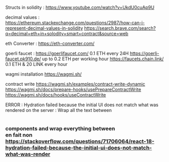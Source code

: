 Structs in solidity :
https://www.youtube.com/watch?v=UkdU0cuAp9U

decimal values :
https://ethereum.stackexchange.com/questions/2987/how-can-i-represent-decimal-values-in-solidity
https://search.brave.com/search?q=decimal+eth+in+solodity+smart+contract&source=web

eth Converter :
https://eth-converter.com/

goerli faucet :
https://goerlifaucet.com/ 0.1 ETH every 24H
https://goerli-faucet.pk910.de/ up to 0.2 ETH per working hour
https://faucets.chain.link/ 0.1 ETH & 20 LINK every hour

wagmi installation
https://wagmi.sh/

contract write
https://wagmi.sh/examples/contract-write-dynamic
https://wagmi.sh/docs/prepare-hooks/usePrepareContractWrite
https://wagmi.sh/docs/hooks/useContractWrite

ERROR : Hydration failed because the initial UI does not match what was rendered on the server :
Wrap all the text between <h1> <h2> <h3> components and wrap everything between <div>
en fait non
https://stackoverflow.com/questions/71706064/react-18-hydration-failed-because-the-initial-ui-does-not-match-what-was-render
